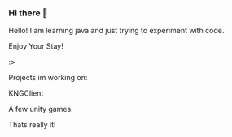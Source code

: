 ### Hi there 👋

<!--
**knightryry/knightryry** is a ✨ _special_ ✨ repository because its `README.md` (this file) appears on your GitHub profile.

Here are some ideas to get you started:

- 🔭 I’m currently working on ...
- 🌱 I’m currently learning ...
- 👯 I’m looking to collaborate on ...
- 🤔 I’m looking for help with ...
- 💬 Ask me about ...
- 📫 How to reach me: ...
- 😄 Pronouns: ...
- ⚡ Fun fact: ...
-->
<p>Hello! I am learning java and just trying to experiment with code. </p>
  <p>Enjoy Your Stay!</p>
  <p> :>
</p>

Projects im working on:
<p>KNGClient</p> 

A few unity games.

Thats really it!

